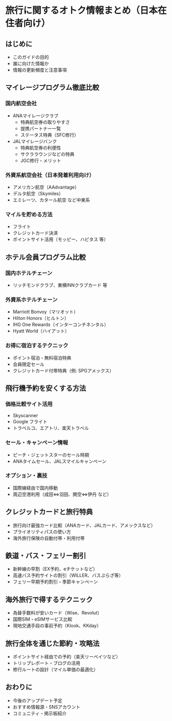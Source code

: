 # 旅行に関するオトク情報まとめ（日本在住者向け）

## はじめに
- このガイドの目的
- 誰に向けた情報か
- 情報の更新頻度と注意事項

## マイレージプログラム徹底比較
### 国内航空会社
- ANAマイレージクラブ
  - 特典航空券の取りやすさ
  - 提携パートナー一覧
  - ステータス特典（SFC修行）
- JALマイレージバンク
  - 特典航空券の利便性
  - サクララウンジなどの特典
  - JGC修行・メリット

### 外資系航空会社（日本発着利用向け）
- アメリカン航空（AAdvantage）
- デルタ航空（Skymiles）
- エミレーツ、カタール航空 など中東系

### マイルを貯める方法
- フライト
- クレジットカード決済
- ポイントサイト活用（モッピー、ハピタス 等）

## ホテル会員プログラム比較
### 国内ホテルチェーン
- リッチモンドクラブ、東横INNクラブカード 等

### 外資系ホテルチェーン
- Marriott Bonvoy（マリオット）
- Hilton Honors（ヒルトン）
- IHG One Rewards（インターコンチネンタル）
- Hyatt World（ハイアット）

### お得に宿泊するテクニック
- ポイント宿泊・無料宿泊特典
- 会員限定セール
- クレジットカード付帯特典（例: SPGアメックス）

## 飛行機予約を安くする方法
### 価格比較サイト活用
- Skyscanner
- Google フライト
- トラベルコ、エアトリ、楽天トラベル

### セール・キャンペーン情報
- ピーチ・ジェットスターのセール時期
- ANAタイムセール、JALスマイルキャンペーン

### オプション・裏技
- 国際線経由で国内移動
- 周辺空港利用（成田⇔羽田、関空⇔伊丹 など）

## クレジットカードと旅行特典
- 旅行向け最強カード比較（ANAカード、JALカード、アメックスなど）
- プライオリティパスの使い方
- 海外旅行保険の自動付帯・利用付帯

## 鉄道・バス・フェリー割引
- 新幹線の早割（EX予約、eチケットなど）
- 高速バス予約サイトの割引（WILLER、バスぷらざ等）
- フェリー早期予約割引・季節キャンペーン

## 海外旅行で得するテクニック
- 為替手数料が安いカード（Wise、Revolut）
- 国際SIM・eSIMサービス比較
- 現地交通手段の事前予約（Klook、KKday）

## 旅行全体を通じた節約・攻略法
- ポイントサイト経由での予約（楽天リーベイツなど）
- トリップレポート・ブログの活用
- 修行ルートの設計（マイル単価の最適化）

## おわりに
- 今後のアップデート予定
- おすすめ情報源・SNSアカウント
- コミュニティ・掲示板紹介


